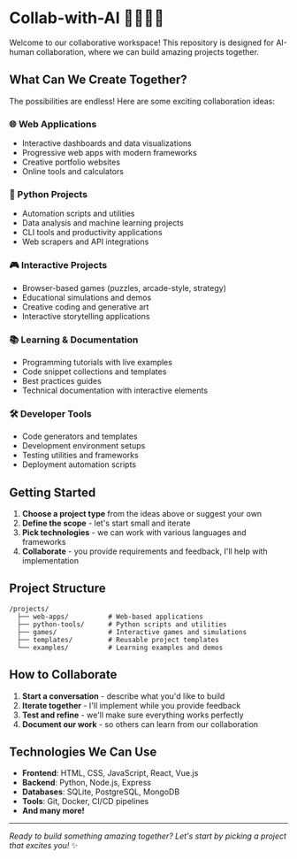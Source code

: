 # Collab-with-AI 🤖🤝👨‍💻

Welcome to our collaborative workspace! This repository is designed for AI-human collaboration, where we can build amazing projects together.

## What Can We Create Together?

The possibilities are endless! Here are some exciting collaboration ideas:

### 🌐 Web Applications
- Interactive dashboards and data visualizations
- Progressive web apps with modern frameworks
- Creative portfolio websites
- Online tools and calculators

### 🐍 Python Projects
- Automation scripts and utilities
- Data analysis and machine learning projects
- CLI tools and productivity applications
- Web scrapers and API integrations

### 🎮 Interactive Projects
- Browser-based games (puzzles, arcade-style, strategy)
- Educational simulations and demos
- Creative coding and generative art
- Interactive storytelling applications

### 📚 Learning & Documentation
- Programming tutorials with live examples
- Code snippet collections and templates
- Best practices guides
- Technical documentation with interactive elements

### 🛠️ Developer Tools
- Code generators and templates
- Development environment setups
- Testing utilities and frameworks
- Deployment automation scripts

## Getting Started

1. **Choose a project type** from the ideas above or suggest your own
2. **Define the scope** - let's start small and iterate
3. **Pick technologies** - we can work with various languages and frameworks
4. **Collaborate** - you provide requirements and feedback, I'll help with implementation

## Project Structure

```
/projects/
  ├── web-apps/          # Web-based applications
  ├── python-tools/      # Python scripts and utilities
  ├── games/             # Interactive games and simulations
  ├── templates/         # Reusable project templates
  └── examples/          # Learning examples and demos
```

## How to Collaborate

1. **Start a conversation** - describe what you'd like to build
2. **Iterate together** - I'll implement while you provide feedback
3. **Test and refine** - we'll make sure everything works perfectly
4. **Document our work** - so others can learn from our collaboration

## Technologies We Can Use

- **Frontend**: HTML, CSS, JavaScript, React, Vue.js
- **Backend**: Python, Node.js, Express
- **Databases**: SQLite, PostgreSQL, MongoDB
- **Tools**: Git, Docker, CI/CD pipelines
- **And many more!**

---

*Ready to build something amazing together? Let's start by picking a project that excites you!* ✨